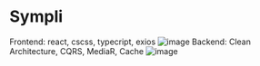 # Sympli
Frontend: react, cscss, typecript, exios
![image](https://github.com/user-attachments/assets/95a2107d-fa18-463e-b232-c14c623ee6e7)
Backend: Clean Architecture, CQRS, MediaR, Cache
![image](https://github.com/user-attachments/assets/846bbc20-4d3e-48b8-a41e-90849fdd0600)

